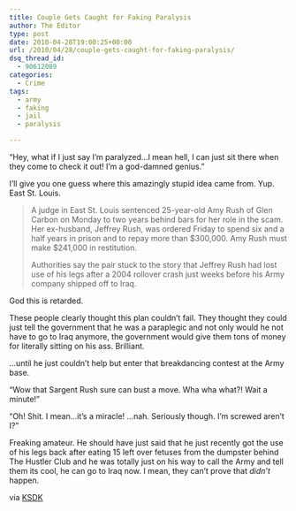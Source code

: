 ```yaml
---
title: Couple Gets Caught for Faking Paralysis
author: The Editor
type: post
date: 2010-04-28T19:00:25+00:00
url: /2010/04/28/couple-gets-caught-for-faking-paralysis/
dsq_thread_id:
  - 90612089
categories:
  - Crime
tags:
  - army
  - faking
  - jail
  - paralysis

---
```

&#8220;Hey, what if I just say I&#8217;m paralyzed&#8230;I mean hell, I can just sit there when they come to check it out! I&#8217;m a god-damned genius.&#8221;

I&#8217;ll give you one guess where this amazingly stupid idea came from. Yup. East St. Louis.

> A judge in East St. Louis sentenced 25-year-old Amy Rush of Glen Carbon on Monday to two years behind bars for her role in the scam. Her ex-husband, Jeffrey Rush, was ordered Friday to spend six and a half years in prison and to repay more than $300,000. Amy Rush must make $241,000 in restitution.
> 
> Authorities say the pair stuck to the story that Jeffrey Rush had lost use of his legs after a 2004 rollover crash just weeks before his Army company shipped off to Iraq.

God this is retarded.

These people clearly thought this plan couldn&#8217;t fail. They thought they could just tell the government that he was a paraplegic and not only would he not have to go to Iraq anymore, the government would give them tons of money for literally sitting on his ass. Brilliant.

&#8230;until he just couldn&#8217;t help but enter that breakdancing contest at the Army base.

&#8220;Wow that Sargent Rush sure can bust a move. Wha wha what?! Wait a minute!&#8221;

&#8220;Oh! Shit. I mean&#8230;it&#8217;s a miracle! &#8230;nah. Seriously though. I&#8217;m screwed aren&#8217;t I?&#8221;

Freaking amateur. He should have just said that he just recently got the use of his legs back after eating 15 left over fetuses from the dumpster behind The Hustler Club and he was totally just on his way to call the Army and tell them its cool, he can go to Iraq now. I mean, they can&#8217;t prove that _didn&#8217;t_ happen.

via <a href="http://www.ksdk.com/news/local/story.aspx?storyid=200877&catid=3" target="_blank">KSDK</a>